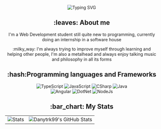 <!-- markdownlint-disable MD033 MD041 -->
<p align="center">
  <img src="https://readme-typing-svg.demolab.com?font=Honk&size=30&duration=4000&pause=800&color=028A3A&center=true&vCenter=true&random=true&width=500&lines=Welcome+to+my+GitHub+Profile;Always+striving+to+learn+new+things" alt="Typing SVG" />
</p>
<div align="center">
  <h2>:leaves: About me</h2>
  <p>I'm a Web Development student still quite new to programming, currently doing an internship in a software house</p>
  <p>:milky_way: I'm always trying to improve myself through learning and helping other people, I'm also a metalhead and always enjoy talking music and philosophy in all its forms</p>
</div>

<div align="center">
  <h2>:hash:Programming languages and Frameworks</h2>
  <img src="https://img.shields.io/badge/TypeScript-3178C6?logo=typescript&logoColor=fff" alt="TypeScript">
  <img src="https://img.shields.io/badge/JavaScript-F7DF1E?logo=javascript&logoColor=000" alt="JavaScript">
  <img src="https://custom-icon-badges.demolab.com/badge/C%23-%23239120.svg?logo=cshrp&logoColor=white" alt="CSharp">
  <img src="https://img.shields.io/badge/Java-%23ED8B00.svg?logo=openjdk&logoColor=white" alt="Java"><br>
  <img src="https://img.shields.io/badge/Angular-%23DD0031.svg?logo=angular&logoColor=white" alt="Angular">
  <img src="https://img.shields.io/badge/.NET-512BD4?logo=dotnet&logoColor=fff" alt="DotNet">
  <img src="https://img.shields.io/badge/Node.js-6DA55F?logo=node.js&logoColor=white" alt="NodeJs">
</div>

<div align="center">
  <h2>:bar_chart: My Stats</h2>
  <table align="center" width="100%" height="100%" style="border: none;">
    <tr style="border: none;">
      <td style="border: none;"><img  src="http://github-profile-summary-cards.vercel.app/api/cards/stats?username=danieletrk99&theme=midnight_purple" alt="Stats"/></td>
      <td style="border: none;"><img  src="https://github-profile-summary-cards.vercel.app/api/cards/profile-details?username=danieletrk99&theme=midnight_purple" alt="Danytrk99's GitHub Stats"/></td>
    </tr>
  </table>
  <table align="center" width="100%" height="100%" style="border: none;">
    <tr style="border: none;">
      <td style="border: none;"><img src="https://github-readme-stats.vercel.app/api/top-langs/?username=danieletrk99&theme=midnight-purple&show_icons=true&hide_border=true&layout=compact" alt="lang stats"/></td>   
    </tr>
  </table>
</div>
<!-- markdownlint-enable MD033  -->
